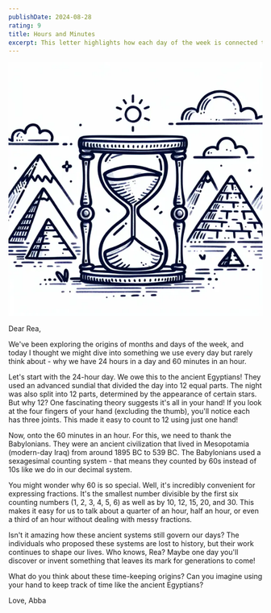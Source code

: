 ```yaml
---
publishDate: 2024-08-28
rating: 9
title: Hours and Minutes
excerpt: This letter highlights how each day of the week is connected to a specific heavenly body, with Monday being associated with the Moon, Tuesday with Mars, and so on, as observed by ancient Babylonians who created the seven-day week.
---
```


![center|300](../../assets/images/2024-08-28-hours-and-minutes-20240828055001501.webp)

Dear Rea,

We've been exploring the origins of months and days of the week, and today I thought we might dive into something we use every day but rarely think about - why we have 24 hours in a day and 60 minutes in an hour.

Let's start with the 24-hour day. We owe this to the ancient Egyptians! They used an advanced sundial that divided the day into 12 equal parts. The night was also split into 12 parts, determined by the appearance of certain stars. But why 12? One fascinating theory suggests it's all in your hand! If you look at the four fingers of your hand (excluding the thumb), you'll notice each has three joints. This made it easy to count to 12 using just one hand!

Now, onto the 60 minutes in an hour. For this, we need to thank the Babylonians. They were an ancient civilization that lived in Mesopotamia (modern-day Iraq) from around 1895 BC to 539 BC. The Babylonians used a sexagesimal counting system - that means they counted by 60s instead of 10s like we do in our decimal system.

You might wonder why 60 is so special. Well, it's incredibly convenient for expressing fractions. It's the smallest number divisible by the first six counting numbers (1, 2, 3, 4, 5, 6) as well as by 10, 12, 15, 20, and 30. This makes it easy for us to talk about a quarter of an hour, half an hour, or even a third of an hour without dealing with messy fractions.

Isn't it amazing how these ancient systems still govern our days? The individuals who proposed these systems are lost to history, but their work continues to shape our lives. Who knows, Rea? Maybe one day you'll discover or invent something that leaves its mark for generations to come!

What do you think about these time-keeping origins? Can you imagine using your hand to keep track of time like the ancient Egyptians?

Love, Abba
